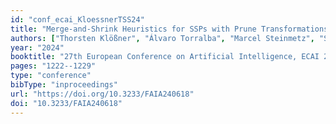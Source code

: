 ```yaml
---
id: "conf_ecai_KloessnerTSS24"
title: "Merge-and-Shrink Heuristics for SSPs with Prune Transformations"
authors: ["Thorsten Klößner", "Álvaro Torralba", "Marcel Steinmetz", "Silvan Sievers"]
year: "2024"
booktitle: "27th European Conference on Artificial Intelligence, ECAI 2024"
pages: "1222--1229"
type: "conference"
bibType: "inproceedings"
url: "https://doi.org/10.3233/FAIA240618"
doi: "10.3233/FAIA240618"
---
```


